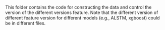 This folder contains the code for constructing the data and control the version of the different versions feature. Note that the different version of different feature version for different models (e.g., ALSTM, xgboost) could be in different files.

